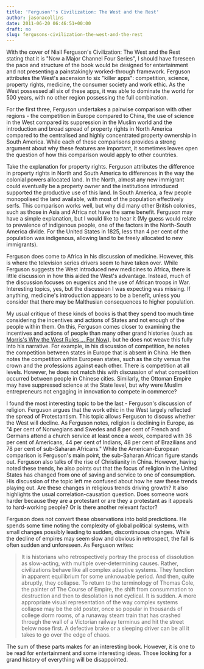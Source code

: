 ```yaml
---
title: 'Ferguson''s Civilization: The West and the Rest'
author: jasonacollins
date: 2011-06-20 06:46:51+00:00
draft: no
slug: fergusons-civilization-the-west-and-the-rest
---
```


With the cover of Niall Ferguson's Civilization: The West and the Rest stating that it is "Now a Major Channel Four Series", I should have foreseen the pace and structure of the book would be designed for entertainment and not presenting a painstakingly worked-through framework. Ferguson attributes the West's ascension to six "killer apps": competition, science, property rights, medicine, the consumer society and work ethic. As the West possessed all six of these apps, it was able to dominate the world for 500 years, with no other region possessing the full combination.

For the first three, Ferguson undertakes a pairwise comparison with other regions - the competition in Europe compared to China, the use of science in the West compared its suppression in the Muslim world and the introduction and broad spread of property rights in North America compared to the centralised and highly concentrated property ownership in South America. While each of these comparisons provides a strong argument about why these features are important, it sometimes leaves open the question of how this comparison would apply to other countries.

Take the explanation for property rights. Ferguson attributes the difference in property rights in North and South America to differences in the way the colonial powers allocated land. In the North, almost any new immigrant could eventually be a property owner and the institutions introduced supported the productive use of this land. In South America, a few people monopolised the land available, with most of the population effectively serfs. This comparison works well, but why did many other British colonies, such as those in Asia and Africa not have the same benefit. Ferguson may have a simple explanation, but I would like to hear it (My guess would relate to prevalence of indigenous people, one of the factors in the North-South America divide. For the United States in 1825, less than 4 per cent of the population was indigenous, allowing land to be freely allocated to new immigrants).

Ferguson does come to Africa in his discussion of medicine. However, this is where the television series drivers seem to have taken over. While Ferguson suggests the West introduced new medicines to Africa, there is little discussion in how this aided the West's advantage. Instead, much of the discussion focuses on eugenics and the use of African troops in War. Interesting topics, yes, but the discussion I was expecting was missing. If anything, medicine's introduction appears to be a benefit, unless you consider that there may be Malthusian consequences to higher population.

My usual critique of these kinds of books is that they spend too much time considering the incentives and actions of States and not enough of the people within them. On this, Ferguson comes closer to examining the incentives and actions of people than many other grand histories (such as [Morris's Why the West Rules ... For Now](https://jasoncollins.blog/morriss-why-the-west-rules-for-now-part-ii/)), but he does not weave this fully into his narrative. For example, in his discussion of competition, he notes the competition between states in Europe that is absent in China. He then notes the competition within European states, such as the city versus the crown and the professions against each other. There is competition at all levels. However, he does not match this with discussion of what competition occurred between people in Chinese cities. Similarly, the Ottoman Empire may have suppressed science at the State level, but why were Muslim entrepreneurs not engaging in innovation to compete in commerce?

I found the most interesting topic to be the last - Ferguson's discussion of religion. Ferguson argues that the work ethic in the West largely reflected the spread of Protestantism. This topic allows Ferguson to discuss whether the West will decline. As Ferguson notes, religion is declining in Europe, as "4 per cent of Norwegians and Swedes and 8 per cent of French and Germans attend a church service at least once a week, compared with 36 per cent of Americans, 44 per cent of Indians, 48 per cent of Brazilians and 78 per cent of sub-Saharan Africans." While the American-European comparison is Ferguson's main point, the sub-Saharan African figure stands out. Ferguson also talks of the rise of Christianity in China. However, having noted these trends, he also points out that the focus of religion in the United States has changed from one of saving and service to one of consumption. His discussion of the topic left me confused about how he saw these trends playing out. Are these changes in religious trends driving growth? It also highlights the usual correlation-causation question. Does someone work harder because they are a protestant or are they a protestant as it appeals to hard-working people? Or is there another relevant factor?

Ferguson does not convert these observations into bold predictions. He spends some time noting the complexity of global political systems, with small changes possibly leading to sudden, discontinuous changes. While the decline of empires may seem slow and obvious in retrospect, the fall is often sudden and unforeseen. As Ferguson writes:



<blockquote>It is historians who retrospectively portray the process of dissolution as slow-acting, with multiple over-determining causes. Rather, civilizations behave like all complex adaptive systems. They function in apparent equilibrium for some unknowable period. And then, quite abruptly, they collapse. To return to the terminology of Thomas Cole, the painter of The Course of Empire, the shift from consummation to destruction and then to desolation is not cyclical. It is sudden. A more appropriate visual representation of the way complex systems collapse may be the old poster, once so popular in thousands of college dorm rooms, of a runaway steam train that has crashed through the wall of a Victorian railway terminus and hit the street below nose first. A defective brake or a sleeping driver can be all it takes to go over the edge of chaos.</blockquote>



The sum of these parts makes for an interesting book. However, it is one to be read for entertainment and some interesting ideas. Those looking for a grand history of everything will be disappointed.
